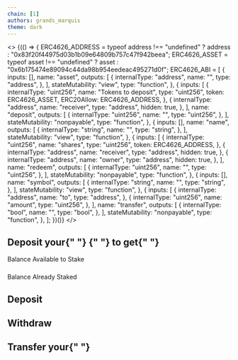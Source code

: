 ```yaml
---
chain: [1]
authors: grands_marquis
theme: dark
---
```


<>
  {(() => {
    ERC4626_ADDRESS =
      typeof address !== "undefined"
        ? address
        : "0x83f20f44975d03b1b09e64809b757c47f942beea";
    ERC4626_ASSET =
      typeof asset !== "undefined"
        ? asset
        : "0x6b175474e89094c44da98b954eedeac495271d0f";
    ERC4626_ABI = [
      {
        inputs: [],
        name: "asset",
        outputs: [
          {
            internalType: "address",
            name: "",
            type: "address",
          },
        ],
        stateMutability: "view",
        type: "function",
      },
      {
        inputs: [
          {
            internalType: "uint256",
            name: "Tokens to deposit",
            type: "uint256",
            token: ERC4626_ASSET,
            ERC20Allow: ERC4626_ADDRESS,
          },
          {
            internalType: "address",
            name: "receiver",
            type: "address",
            hidden: true,
          },
        ],
        name: "deposit",
        outputs: [
          {
            internalType: "uint256",
            name: "",
            type: "uint256",
          },
        ],
        stateMutability: "nonpayable",
        type: "function",
      },
      {
        inputs: [],
        name: "name",
        outputs: [
          {
            internalType: "string",
            name: "",
            type: "string",
          },
        ],
        stateMutability: "view",
        type: "function",
      },
      {
        inputs: [
          {
            internalType: "uint256",
            name: "shares",
            type: "uint256",
            token: ERC4626_ADDRESS,
          },
          {
            internalType: "address",
            name: "receiver",
            type: "address",
            hidden: true,
          },
          {
            internalType: "address",
            name: "owner",
            type: "address",
            hidden: true,
          },
        ],
        name: "redeem",
        outputs: [
          {
            internalType: "uint256",
            name: "",
            type: "uint256",
          },
        ],
        stateMutability: "nonpayable",
        type: "function",
      },
      {
        inputs: [],
        name: "symbol",
        outputs: [
          {
            internalType: "string",
            name: "",
            type: "string",
          },
        ],
        stateMutability: "view",
        type: "function",
      },
      {
        inputs: [
          {
            internalType: "address",
            name: "to",
            type: "address",
          },
          {
            internalType: "uint256",
            name: "amount",
            type: "uint256",
          },
        ],
        name: "transfer",
        outputs: [
          {
            internalType: "bool",
            name: "",
            type: "bool",
          },
        ],
        stateMutability: "nonpayable",
        type: "function",
      },
    ];
  })()}
</>

<section class="w-full py-12 md:py-24 lg:py-32">
  <div class="container px-4 md:px-6">
    <div class="flex flex-col items-center space-y-4 text-center">
      <h1 class="text-3xl text-primary font-bold tracking-tighter sm:text-4xl md:text-5xl lg:text-6xl/none">
        Deposit your{" "}
        <ContractRead
          address={ERC4626_ASSET}
          abi={ABIs.ERC20}
          functionName="name"
        />{" "}
        to get{" "}
        <ContractRead
          address={ERC4626_ADDRESS}
          abi={ABIs.ERC20}
          functionName="name"
        />
      </h1>
      <div class="flex space-x-4">
        <div class="bg-neutral p-4 rounded-md">
          <p>Balance Available to Stake</p>
          <h3><TokenBalance token={ERC4626_ASSET} address={userAddress} /></h3>
        </div>
        <div class="bg-neutral  p-4 rounded-md">
          <p>Balance Already Staked</p>
          <h3><TokenBalance token={ERC4626_ADDRESS} address={userAddress} /></h3>
        </div>
      </div>
      <div className="py-5 ">
        <h1>Deposit</h1>
        <ContractWrite
          address={ERC4626_ADDRESS}
          abi={ERC4626_ABI}
          functionName="deposit"
          args={[0, userAddress]}
        />
        <h1 class="mt-10">Withdraw</h1>
        <ContractWrite
          address={ERC4626_ADDRESS}
          abi={ERC4626_ABI}
          functionName="redeem"
          args={[0, userAddress, userAddress]}
        />
        <h1 class="mt-10">
          Transfer your{" "}
          <ContractRead
            address={ERC4626_ADDRESS}
            abi={ABIs.ERC20}
            functionName="name"
          />
        </h1>
        <ContractWrite
          address={ERC4626_ADDRESS}
          abi={ERC4626_ABI}
          functionName="transfer"
          args={[userAddress, 0]}
        />
      </div>
    </div>
  </div>
</section>
